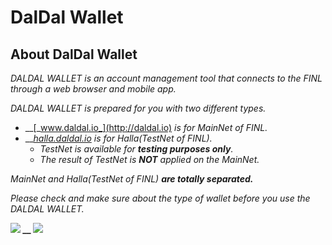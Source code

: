 # DalDal Wallet

## About DalDal Wallet

_DALDAL WALLET is an account management tool that connects to the FINL through a web browser and mobile app._

_DALDAL WALLET is prepared for you with two different types._

* __[_www.daldal.io_](http://daldal.io) _is for MainNet of FINL._
* __[_halla.daldal.io_](http://halla.daldal.io) _is for Halla(TestNet of FINL)._
  * _TestNet is available for **testing purposes only**._
  * _The result of TestNet is **NOT** applied on the MainNet._

_MainNet and Halla(TestNet of FINL) **are totally separated.**_

_Please check and make sure about the type of wallet before you use the DALDAL WALLET._

__![](<../../../../.gitbook/assets/daldal-wallet/MainNet.png>)  __  ![](<../../../../.gitbook/assets/daldal-wallet/Halla.png>)__

